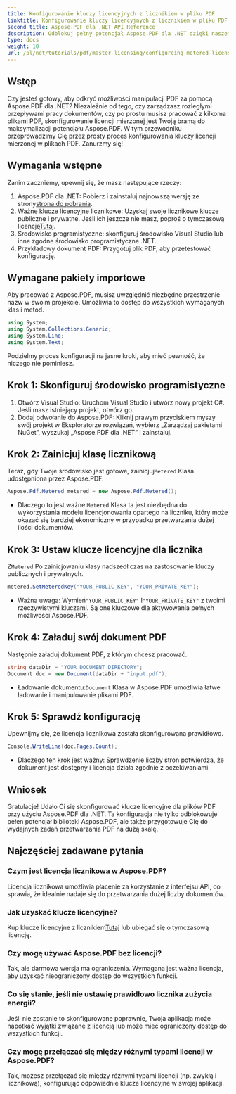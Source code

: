 ```yaml
---
title: Konfigurowanie kluczy licencyjnych z licznikiem w pliku PDF
linktitle: Konfigurowanie kluczy licencyjnych z licznikiem w pliku PDF
second_title: Aspose.PDF dla .NET API Reference
description: Odblokuj pełny potencjał Aspose.PDF dla .NET dzięki naszemu przewodnikowi krok po kroku dotyczącemu konfigurowania licencji mierzonych. Niezależnie od tego, czy obsługujesz rozbudowane przepływy pracy PDF, czy wprowadzasz drobne zmiany.
type: docs
weight: 10
url: /pl/net/tutorials/pdf/master-licensing/configureing-metered-license-keys/
---
```

## Wstęp

Czy jesteś gotowy, aby odkryć możliwości manipulacji PDF za pomocą Aspose.PDF dla .NET? Niezależnie od tego, czy zarządzasz rozległymi przepływami pracy dokumentów, czy po prostu musisz pracować z kilkoma plikami PDF, skonfigurowanie licencji mierzonej jest Twoją bramą do maksymalizacji potencjału Aspose.PDF. W tym przewodniku przeprowadzimy Cię przez prosty proces konfigurowania kluczy licencji mierzonej w plikach PDF. Zanurzmy się!

## Wymagania wstępne

Zanim zaczniemy, upewnij się, że masz następujące rzeczy:

1.  Aspose.PDF dla .NET: Pobierz i zainstaluj najnowszą wersję ze strony[strona do pobrania](https://releases.aspose.com/pdf/net/).
2.  Ważne klucze licencyjne licznikowe: Uzyskaj swoje licznikowe klucze publiczne i prywatne. Jeśli ich jeszcze nie masz, poproś o tymczasową licencję[Tutaj](https://purchase.aspose.com/temporary-license/).
3. Środowisko programistyczne: skonfiguruj środowisko Visual Studio lub inne zgodne środowisko programistyczne .NET.
4. Przykładowy dokument PDF: Przygotuj plik PDF, aby przetestować konfigurację.

## Wymagane pakiety importowe

Aby pracować z Aspose.PDF, musisz uwzględnić niezbędne przestrzenie nazw w swoim projekcie. Umożliwia to dostęp do wszystkich wymaganych klas i metod.

```csharp
using System;
using System.Collections.Generic;
using System.Linq;
using System.Text;
```

Podzielmy proces konfiguracji na jasne kroki, aby mieć pewność, że niczego nie pominiesz.

## Krok 1: Skonfiguruj środowisko programistyczne

1. Otwórz Visual Studio: Uruchom Visual Studio i utwórz nowy projekt C#. Jeśli masz istniejący projekt, otwórz go.
2. Dodaj odwołanie do Aspose.PDF: Kliknij prawym przyciskiem myszy swój projekt w Eksploratorze rozwiązań, wybierz „Zarządzaj pakietami NuGet”, wyszukaj „Aspose.PDF dla .NET” i zainstaluj.

## Krok 2: Zainicjuj klasę licznikową

 Teraz, gdy Twoje środowisko jest gotowe, zainicjuj`Metered` Klasa udostępniona przez Aspose.PDF.

```csharp
Aspose.Pdf.Metered metered = new Aspose.Pdf.Metered();
```

-  Dlaczego to jest ważne:`Metered` Klasa ta jest niezbędna do wykorzystania modelu licencjonowania opartego na liczniku, który może okazać się bardziej ekonomiczny w przypadku przetwarzania dużej ilości dokumentów.

## Krok 3: Ustaw klucze licencyjne dla licznika

 Z`Metered` Po zainicjowaniu klasy nadszedł czas na zastosowanie kluczy publicznych i prywatnych.

```csharp
metered.SetMeteredKey("YOUR_PUBLIC_KEY", "YOUR_PRIVATE_KEY");
```

-  Ważna uwaga: Wymień`"YOUR_PUBLIC_KEY"` I`"YOUR_PRIVATE_KEY"` z twoimi rzeczywistymi kluczami. Są one kluczowe dla aktywowania pełnych możliwości Aspose.PDF.

## Krok 4: Załaduj swój dokument PDF

Następnie załaduj dokument PDF, z którym chcesz pracować.

```csharp
string dataDir = "YOUR_DOCUMENT_DIRECTORY";
Document doc = new Document(dataDir + "input.pdf");
```

-  Ładowanie dokumentu:`Document` Klasa w Aspose.PDF umożliwia łatwe ładowanie i manipulowanie plikami PDF.

## Krok 5: Sprawdź konfigurację

Upewnijmy się, że licencja licznikowa została skonfigurowana prawidłowo.

```csharp
Console.WriteLine(doc.Pages.Count);
```

- Dlaczego ten krok jest ważny: Sprawdzenie liczby stron potwierdza, że dokument jest dostępny i licencja działa zgodnie z oczekiwaniami.

## Wniosek

Gratulacje! Udało Ci się skonfigurować klucze licencyjne dla plików PDF przy użyciu Aspose.PDF dla .NET. Ta konfiguracja nie tylko odblokowuje pełen potencjał biblioteki Aspose.PDF, ale także przygotowuje Cię do wydajnych zadań przetwarzania PDF na dużą skalę.

## Najczęściej zadawane pytania

### Czym jest licencja licznikowa w Aspose.PDF?  
Licencja licznikowa umożliwia płacenie za korzystanie z interfejsu API, co sprawia, że idealnie nadaje się do przetwarzania dużej liczby dokumentów.

### Jak uzyskać klucze licencyjne?  
 Kup klucze licencyjne z licznikiem[Tutaj](https://purchase.aspose.com/buy) lub ubiegać się o tymczasową licencję.

### Czy mogę używać Aspose.PDF bez licencji?  
Tak, ale darmowa wersja ma ograniczenia. Wymagana jest ważna licencja, aby uzyskać nieograniczony dostęp do wszystkich funkcji.

### Co się stanie, jeśli nie ustawię prawidłowo licznika zużycia energii?  
Jeśli nie zostanie to skonfigurowane poprawnie, Twoja aplikacja może napotkać wyjątki związane z licencją lub może mieć ograniczony dostęp do wszystkich funkcji.

### Czy mogę przełączać się między różnymi typami licencji w Aspose.PDF?  
Tak, możesz przełączać się między różnymi typami licencji (np. zwykłą i licznikową), konfigurując odpowiednie klucze licencyjne w swojej aplikacji.